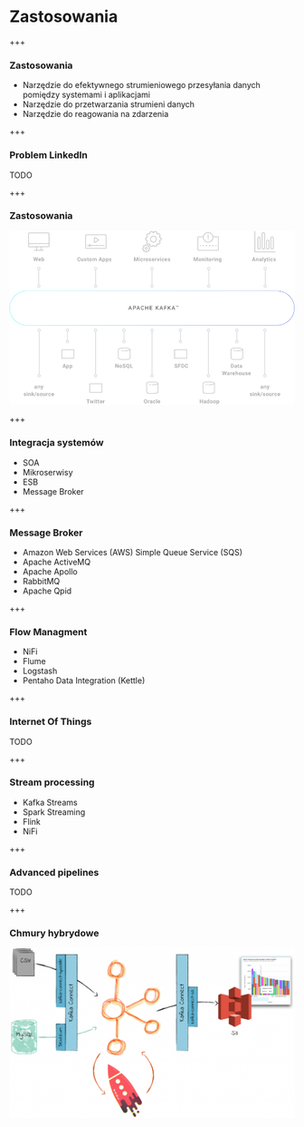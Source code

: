 
# Zastosowania

+++
### Zastosowania
* Narzędzie do efektywnego strumieniowego przesyłania danych pomiędzy systemami i aplikacjami 
* Narzędzie do przetwarzania strumieni danych
* Narzędzie do reagowania na zdarzenia


+++
### Problem LinkedIn
TODO


+++
### Zastosowania
![](assets/img/use-cases/chart-kafka-infrastructure.png)


+++
### Integracja systemów
* SOA
* Mikroserwisy
* ESB
* Message Broker


+++
### Message Broker
* Amazon Web Services (AWS) Simple Queue Service (SQS)
* Apache ActiveMQ
* Apache Apollo
* RabbitMQ
* Apache Qpid


+++
### Flow Managment
* NiFi
* Flume
* Logstash
* Pentaho Data Integration (Kettle)


+++
### Internet Of Things
TODO


+++
### Stream processing
* Kafka Streams
* Spark Streaming
* Flink
* NiFi


+++
### Advanced pipelines
TODO



+++
### Chmury hybrydowe
![](assets/img/use-cases/ksql-cloud.png)